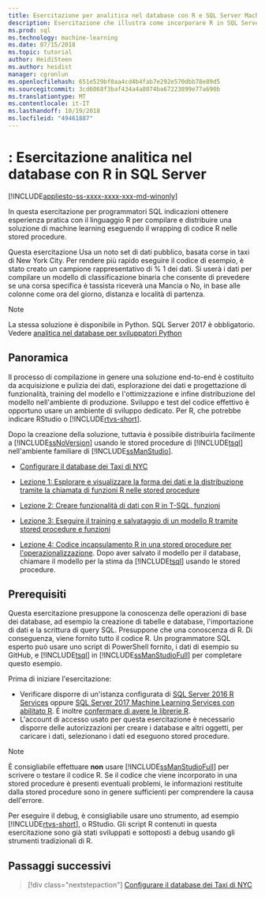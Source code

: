 ```yaml
---
title: Esercitazione per analitica nel database con R e SQL Server Machine Learning | Microsoft Docs
description: Esercitazione che illustra come incorporare R in SQL Server stored procedure e funzioni T-SQL
ms.prod: sql
ms.technology: machine-learning
ms.date: 07/15/2018
ms.topic: tutorial
author: HeidiSteen
ms.author: heidist
manager: cgronlun
ms.openlocfilehash: 651e529bf0aa4cd4b4fab7e292e570dbb78e89d5
ms.sourcegitcommit: 3cd6068f3baf434a4a8074ba67223899e77a690b
ms.translationtype: MT
ms.contentlocale: it-IT
ms.lasthandoff: 10/19/2018
ms.locfileid: "49461887"
---
```

# <a name="tutorial-learn-in-database-analytics-using-r-in-sql-server"></a>: Esercitazione analitica nel database con R in SQL Server
[!INCLUDE[appliesto-ss-xxxx-xxxx-xxx-md-winonly](../../includes/appliesto-ss-xxxx-xxxx-xxx-md-winonly.md)]

In questa esercitazione per programmatori SQL indicazioni ottenere esperienza pratica con il linguaggio R per compilare e distribuire una soluzione di machine learning eseguendo il wrapping di codice R nelle stored procedure.

Questa esercitazione Usa un noto set di dati pubblico, basata corse in taxi di New York City. Per rendere più rapido eseguire il codice di esempio, è stato creato un campione rappresentativo di % 1 dei dati. Si userà i dati per compilare un modello di classificazione binaria che consente di prevedere se una corsa specifica è tassista riceverà una Mancia o No, in base alle colonne come ora del giorno, distanza e località di partenza.

> [!NOTE]
> 
> La stessa soluzione è disponibile in Python. SQL Server 2017 è obbligatorio. Vedere [analitica nel database per sviluppatori Python](../tutorials/sqldev-in-database-python-for-sql-developers.md)

## <a name="overview"></a>Panoramica

Il processo di compilazione in genere una soluzione end-to-end è costituito da acquisizione e pulizia dei dati, esplorazione dei dati e progettazione di funzionalità, training del modello e l'ottimizzazione e infine distribuzione del modello nell'ambiente di produzione. Sviluppo e test del codice effettivo è opportuno usare un ambiente di sviluppo dedicato. Per R, che potrebbe indicare RStudio o [!INCLUDE[rtvs-short](../../includes/rtvs-short-md.md)].

Dopo la creazione della soluzione, tuttavia è possibile distribuirla facilmente a [!INCLUDE[ssNoVersion](../../includes/ssnoversion-md.md)] usando le stored procedure di [!INCLUDE[tsql](../../includes/tsql-md.md)] nell'ambiente familiare di [!INCLUDE[ssManStudio](../../includes/ssmanstudio-md.md)].

- [Configurare il database dei Taxi di NYC](demo-data-nyctaxi-in-sql.md)

- [Lezione 1: Esplorare e visualizzare la forma dei dati e la distribuzione tramite la chiamata di funzioni R nelle stored procedure](../tutorials/sqldev-explore-and-visualize-the-data.md)

- [Lezione 2: Creare funzionalità di dati con R in T-SQL, funzioni](sqldev-create-data-features-using-t-sql.md)
  
- [Lezione 3: Eseguire il training e salvataggio di un modello R tramite stored procedure e funzioni](sqldev-train-and-save-a-model-using-t-sql.md)
  
- [Lezione 4: Codice incapsulamento R in una stored procedure per l'operazionalizzazione](../tutorials/sqldev-operationalize-the-model.md). 
  Dopo aver salvato il modello per il database, chiamare il modello per la stima da [!INCLUDE[tsql](../../includes/tsql-md.md)] usando le stored procedure.

## <a name="prerequisites"></a>Prerequisiti

Questa esercitazione presuppone la conoscenza delle operazioni di base dei database, ad esempio la creazione di tabelle e database, l'importazione di dati e la scrittura di query SQL. Presuppone che una conoscenza di R. Di conseguenza, viene fornito tutto il codice R. Un programmatore SQL esperto può usare uno script di PowerShell fornito, i dati di esempio su GitHub, e [!INCLUDE[tsql](../../includes/tsql-md.md)] in [!INCLUDE[ssManStudioFull](../../includes/ssmanstudiofull-md.md)] per completare questo esempio. 

Prima di iniziare l'esercitazione:

- Verificare disporre di un'istanza configurata di [SQL Server 2016 R Services](../install/sql-r-services-windows-install.md#verify-installation) oppure [SQL Server 2017 Machine Learning Services con abilitato R](../install/sql-machine-learning-services-windows-install.md#verify-installation). È inoltre [confermare di avere le librerie R](../r/determine-which-packages-are-installed-on-sql-server.md#get-the-r-library-location).
- L'account di accesso usato per questa esercitazione è necessario disporre delle autorizzazioni per creare i database e altri oggetti, per caricare i dati, selezionano i dati ed eseguono stored procedure.

> [!NOTE]
> È consigliabile effettuare **non** usare [!INCLUDE[ssManStudioFull](../../includes/ssmanstudiofull-md.md)] per scrivere o testare il codice R. Se il codice che viene incorporato in una stored procedure è presenti eventuali problemi, le informazioni restituite dalla stored procedure sono in genere sufficienti per comprendere la causa dell'errore.
> 
> Per eseguire il debug, è consigliabile usare uno strumento, ad esempio [!INCLUDE[rtvs-short](../../includes/rtvs-short-md.md)], o RStudio. Gli script R contenuti in questa esercitazione sono già stati sviluppati e sottoposti a debug usando gli strumenti tradizionali di R.

## <a name="next-steps"></a>Passaggi successivi

> [!div class="nextstepaction"]
> [Configurare il database dei Taxi di NYC](demo-data-nyctaxi-in-sql.md)